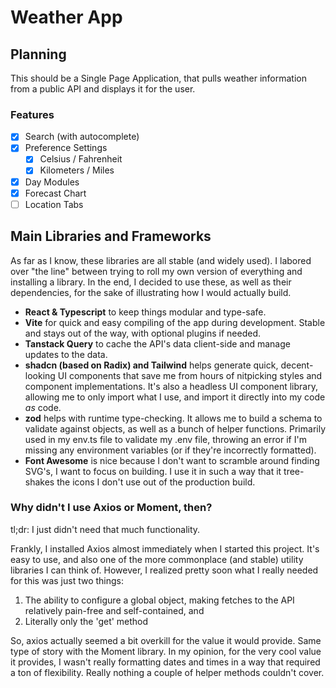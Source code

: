 # Weather App

## Planning

This should be a Single Page Application, that pulls weather information from a
public API and displays it for the user.

### Features

- [x] Search (with autocomplete)
- [x] Preference Settings
  - [x] Celsius / Fahrenheit
  - [x] Kilometers / Miles
- [x] Day Modules
- [x] Forecast Chart
- [ ] Location Tabs

## Main Libraries and Frameworks

As far as I know, these libraries are all stable (and widely used). I
labored over "the line" between trying to roll my own version of everything and
installing a library. In the end, I decided to use these, as well as their
dependencies, for the sake of illustrating how I would actually build.

- **React & Typescript** to keep things modular and type-safe.
- **Vite** for quick and easy compiling of the app during development. Stable
and stays out of the way, with optional plugins if needed.
- **Tanstack Query** to cache the API's data client-side and manage updates to
the data.
- **shadcn (based on Radix) and Tailwind** helps generate quick, decent-looking
UI components that save me from hours of nitpicking styles and component
implementations. It's also a headless UI component library, allowing me to only
import what I use, and import it directly into my code *as* code.
- **zod** helps with runtime type-checking. It allows me to build a schema to
validate against objects, as well as a bunch of helper functions. Primarily
used in my env.ts file to validate my .env file, throwing an error if I'm
missing any environment variables (or if they're incorrectly formatted).
- **Font Awesome** is nice because I don't want to scramble around finding
SVG's, I want to focus on building. I use it in such a way that it tree-shakes
the icons I don't use out of the production build.

### Why didn't I use Axios or Moment, then?

tl;dr: I just didn't need that much functionality.

Frankly, I installed Axios almost immediately when I started this project. It's
easy to use, and also one of the more commonplace (and stable) utility
libraries I can think of. However, I realized pretty soon what I really needed
for this was just two things:

1. The ability to configure a global object, making fetches to the API relatively
pain-free and self-contained, and
2. Literally only the 'get' method

So, axios actually seemed a bit overkill for the value it would provide. Same
type of story with the Moment library. In my opinion, for the very cool value
it provides, I wasn't really formatting dates and times in a way that required
a ton of flexibility. Really nothing a couple of helper methods couldn't cover.

